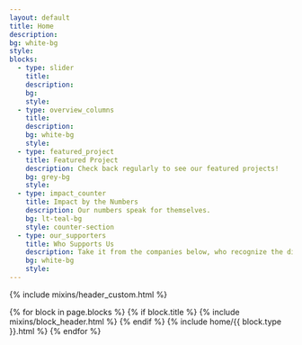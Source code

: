 ```yaml
---
layout: default
title: Home
description:
bg: white-bg
style:
blocks:
  - type: slider
    title:
    description:
    bg:
    style:
  - type: overview_columns
    title:
    description:
    bg: white-bg
    style:
  - type: featured_project
    title: Featured Project
    description: Check back regularly to see our featured projects!
    bg: grey-bg
    style:
  - type: impact_counter
    title: Impact by the Numbers
    description: Our numbers speak for themselves.
    bg: lt-teal-bg
    style: counter-section
  - type: our_supporters
    title: Who Supports Us
    description: Take it from the companies below, who recognize the difference we're making and are dedicated to helping us continue our mission. Are you?
    bg: white-bg
    style:
---
```


{% include mixins/header_custom.html %}
<main>
  {% for block in page.blocks %}
    {% if block.title %}
    {% include mixins/block_header.html %}
    {% endif %}
    {% include home/{{ block.type }}.html %}
  {% endfor %}
</main>
